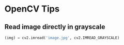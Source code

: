 # OpenCV Tips

## Read image directly in grayscale

```python
(img) = cv2.imread('image.jpg', cv2.IMREAD_GRAYSCALE)
```
